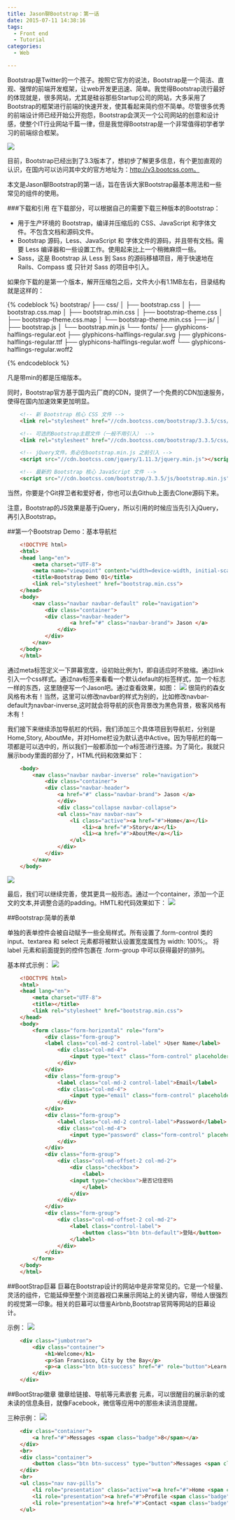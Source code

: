 ```yaml
---
title: Jason聊Bootstrap：第一话
date: 2015-07-11 14:38:16
tags:
  - Front end
  - Tutorial
categories:
  - Web

---
```

Bootstrap是Twitter的一个孩子。按照它官方的说法，Bootstrap是一个简洁、直观、强悍的前端开发框架，让web开发更迅速、简单。我觉得Bootstrap流行最好的体现就是，很多网站，尤其是硅谷那些Startup公司的网站，大多采用了Bootstrap的框架进行前端的快速开发，使其看起来简约但不简单。尽管很多优秀的前端设计师已经开始公开抱怨，Bootstrap会溟灭一个公司网站的创意和设计感，使整个IT行业网站千篇一律，但是我觉得Bootstrap是一个非常值得初学者学习的前端综合框架。

![](http://7xjjbh.com1.z0.glb.clouddn.com/QQ20150727-2.jpg)

目前，Bootstrap已经出到了3.3版本了，想初步了解更多信息，有个更加直观的认识，在国内可以访问其中文的官方地址为：http://v3.bootcss.com。

本文是Jason聊Bootstrap的第一话，旨在告诉大家Bootstrap最基本用法和一些常见的组件的使用。
<!--more-->

###下载和引用
在下载部分，可以根据自己的需要下载三种版本的Bootstrap：

* 用于生产环境的 Bootstrap，编译并压缩后的 CSS、JavaScript 和字体文件。不包含文档和源码文件。
* Bootstrap 源码，Less、JavaScript 和 字体文件的源码，并且带有文档。需要 Less 编译器和一些设置工作。使用起来比上一个稍微麻烦一些。
* Sass，这是 Bootstrap 从 Less 到 Sass 的源码移植项目，用于快速地在 Rails、Compass 或 只针对 Sass 的项目中引入。

如果你下载的是第一个版本，解开压缩包之后，文件大小有1.1MB左右，目录结构就是这样的：

{% codeblock %}
bootstrap/
├── css/
│   ├── bootstrap.css
│   ├── bootstrap.css.map
│   ├── bootstrap.min.css
│   ├── bootstrap-theme.css
│   ├── bootstrap-theme.css.map
│   └── bootstrap-theme.min.css
├── js/
│   ├── bootstrap.js
│   └── bootstrap.min.js
└── fonts/
    ├── glyphicons-halflings-regular.eot
    ├── glyphicons-halflings-regular.svg
    ├── glyphicons-halflings-regular.ttf
    ├── glyphicons-halflings-regular.woff
    └── glyphicons-halflings-regular.woff2

{% endcodeblock %}

凡是带min的都是压缩版本。

同时，Bootstrap官方基于国内云厂商的CDN，提供了一个免费的CDN加速服务，使得在国内加速效果更加明显。

```html
	<!-- 新 Bootstrap 核心 CSS 文件 -->
    <link rel="stylesheet" href="//cdn.bootcss.com/bootstrap/3.3.5/css/bootstrap.min.css">

	<!-- 可选的Bootstrap主题文件（一般不用引入） -->
	<link rel="stylesheet" href="//cdn.bootcss.com/bootstrap/3.3.5/css/bootstrap-theme.min.css">

	<!-- jQuery文件。务必在bootstrap.min.js 之前引入 -->
	<script src="//cdn.bootcss.com/jquery/1.11.3/jquery.min.js"></script>

	<!-- 最新的 Bootstrap 核心 JavaScript 文件 -->
	<script src="//cdn.bootcss.com/bootstrap/3.3.5/js/bootstrap.min.js"></script>
```

当然，你要是个Git捍卫者和爱好者，你也可以去Github上面去Clone源码下来。

注意，Bootstrap的JS效果是基于jQuery，所以引用的时候应当先引入jQuery，再引入Bootstrap。

##第一个Bootstrap Demo：基本导航栏

```html
	<!DOCTYPE html>
	<html>
	<head lang="en">
    	<meta charset="UTF-8">
    	<meta name="viewpoint" content="width=device-width, initial-scale=1">
    	<title>Bootstrap Demo 01</title>
    	<link rel="stylesheet" href="bootstrap.min.css">
	</head>
	<body>
    	<nav class="navbar navbar-default" role="navigation">
       		<div class="container">
           	<div class="navbar-header">
              		<a href="#" class="navbar-brand"> Jason </a>
            	</div>
        	</div>
    	</nav>
	</body>
	</html>
```

通过meta标签定义一下屏幕宽度，设初始比例为1，即自适应时不放缩。通过link引入一个css样式。通过nav标签来看看一个默认default的标签样式，加一个标志一样的东西，这里随便写一个Jason吧。通过查看效果，如图：
![](http://7xjjbh.com1.z0.glb.clouddn.com/QQ20150709-1.jpg)
很简约的森女风格有木有！当然，这里可以修改navbar的样式为别的，比如修改navbar-default为navbar-inverse,这时就会将导航的灰色背景改为黑色背景，极客风格有木有！

我们接下来继续添加导航栏的代码，我们添加三个具体项目到导航栏，分别是Home,Story, AboutMe，并对Home栏设为默认选中Active。因为导航栏的每一项都是可以选中的，所以我们一般都添加一个a标签进行连接。为了简化，我就只展示body里面的部分了，HTML代码和效果如下：

```html
	<body>
    	<nav class="navbar navbar-inverse" role="navigation">
       		<div class="container">
           	<div class="navbar-header">
               	<a href="#" class="navbar-brand"> Jason </a>
            	</div>
            	<div class="collapse navbar-collapse">
               	<ul class="nav navbar-nav">
                  	<li class="active"><a href="#">Home</a></li>
                 		<li><a href="#">Story</a></li>
                 		<li><a href="#">AboutMe</a></li>
                	</ul>
            	</div>
        	</div>
    	</nav>
	</body>
```
![](http://7xjjbh.com1.z0.glb.clouddn.com/QQ20150709-3.jpg)

最后，我们可以继续完善，使其更具一般形态。通过一个container，添加一个正文的文本,并调整合适的padding。HMTL和代码效果如下：
![](http://7xjjbh.com1.z0.glb.clouddn.com/QQ20150709-4.jpg)


##Bootstrap:简单的表单

单独的表单控件会被自动赋予一些全局样式。所有设置了.form-control 类的 input、textarea 和 select 元素都将被默认设置宽度属性为 width: 100%;。 将 label 元素和前面提到的控件包裹在 .form-group 中可以获得最好的排列。

基本样式示例：
![](http://7xjjbh.com1.z0.glb.clouddn.com/QQ20150724-1.jpg)

```html
	<!DOCTYPE html>
	<html>
	<head lang="en">
    	<meta charset="UTF-8">
    	<title></title>
    	<link rel="stylesheet" href="bootstrap.min.css">
	</head>
	<body>
    	<form class="form-horizontal" role="form">
       		<div class="form-group">
           	<label class="col-md-2 control-label" >User Name</label>
          		<div class="col-md-4">
             		<input type="text" class="form-control" placeholder="username">
            	</div>
        	</div>
        	<div class="form-group">
          		<label class="col-md-2 control-label">Email</label>
            	<div class="col-md-4">
             		<input type="email" class="form-control" placeholder="Email Address">
            	</div>
        	</div>
        	<div class="form-group">
          		<label class="col-md-2 control-label">Password</label>
         		<div class="col-md-4">
             		<input type="password" class="form-control" placeholder="password">
            	</div>
        	</div>
        	<div class="form-group">
          		<div class="col-md-offset-2 col-md-2">
             		<div class="checkbox">
            			<label>
               		<input type="checkbox">是否记住密码
                		</label>
                	</div>
            	</div>
        	</div>
        	<div class="form-group">
          		<div class="col-md-offset-2 col-md-2">
             		<label class="control-label">
                 		<button class="btn btn-default">登陆</button>
                	</label>
            	</div>
        	</div>
    	</form>
	</body>
	</html>
```

##BootStrap巨幕
巨幕在Bootstrap设计的网站中是非常常见的。它是一个轻量、灵活的组件，它能延伸至整个浏览器视口来展示网站上的关键内容，带给人很强烈的视觉第一印象。相关的巨幕可以借鉴Airbnb,Bootstrap官网等网站的巨幕设计。

示例：
![](http://7xjjbh.com1.z0.glb.clouddn.com/QQ20150725-1.jpg)

```html
	<div class="jumbotron">
        <div class="container">
            <h1>Welcome</h1>
            <p>San Francisco, City by the Bay</p>
            <p><a class="btn btn-success" href="#" role="button">Learn More</a></p>
        </div>
    </div>
 ```

##BootStrap徽章
徽章给链接、导航等元素嵌套 <span class="badge"> 元素，可以很醒目的展示新的或未读的信息条目，就像Facebook，微信等应用中的那些未读消息提醒。

三种示例：
![](http://7xjjbh.com1.z0.glb.clouddn.com/QQ20150725-2.jpg)

```html
    <div class="container">
        <a href="#">Messages <span class="badge">8</span></a>
    </div>
    <br>
    <div class="container">
        <button class="btn btn-success" type="button">Messages <span class="badge">99</span></button>
    </div>
    <br>
    <ul class="nav nav-pills">
        <li role="presentation" class="active"><a href="#">Home <span class="badge">10</span></a></li>
        <li role="presentation"><a href="#">Profile <span class="badge">99</span></a></li>
        <li role="presentation"><a href="#">Contact <span class="badge">25</span></a></li>
    </ul>
```
